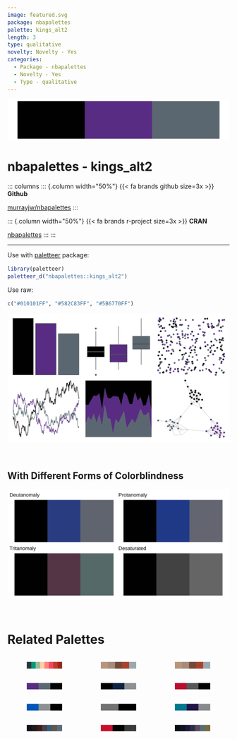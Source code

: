 ```yaml
---
image: featured.svg
package: nbapalettes
palette: kings_alt2
length: 3
type: qualitative
novelty: Novelty - Yes
categories:
  - Package - nbapalettes
  - Novelty - Yes
  - Type - qualitative
---
```


![](featured.svg)

# nbapalettes - kings_alt2 

::: columns
::: {.column width="50%"}
{{< fa brands github size=3x >}}
**Github**

[murrayjw/nbapalettes](https://github.com/murrayjw/nbapalettes)
:::

::: {.column width="50%"}
{{< fa brands r-project size=3x >}}
**CRAN**

[nbapalettes](https://CRAN.R-project.org/package=nbapalettes)
:::
:::

<hr> 

Use with [paletteer](https://emilhvitfeldt.github.io/paletteer/) package:

```r
library(paletteer)
paletteer_d("nbapalettes::kings_alt2")
```

Use raw:

```r
c("#010101FF", "#582C83FF", "#5B6770FF")
``` 

![](examples.png) 

  <br>
  
  ## With Different Forms of Colorblindness
  
  ![](colorblind.svg) 

<br>

# Related Palettes

<div class="list" style="display: grid; grid-template-columns: auto auto auto;"> <figure class="figure">
<a href="../../awtools/a_palette/"> <img src="../../awtools/a_palette/featured.svg" style="width: 100%;" class="figure-img"></a>
</figure> <figure class="figure">
<a href="../../ButterflyColors/hamadryas_feronia/"> <img src="../../ButterflyColors/hamadryas_feronia/featured.svg" style="width: 100%;" class="figure-img"></a>
</figure> <figure class="figure">
<a href="../../ButterflyColors/hamadryas_feronia/"> <img src="../../ButterflyColors/hamadryas_feronia/featured.svg" style="width: 100%;" class="figure-img"></a>
</figure> <figure class="figure">
<a href="../../nbapalettes/kings/"> <img src="../../nbapalettes/kings/featured.svg" style="width: 100%;" class="figure-img"></a>
</figure> <figure class="figure">
<a href="../../nbapalettes/wizards/"> <img src="../../nbapalettes/wizards/featured.svg" style="width: 100%;" class="figure-img"></a>
</figure> <figure class="figure">
<a href="../../nbapalettes/raptors_statement/"> <img src="../../nbapalettes/raptors_statement/featured.svg" style="width: 100%;" class="figure-img"></a>
</figure> <figure class="figure">
<a href="../../nbapalettes/magic/"> <img src="../../nbapalettes/magic/featured.svg" style="width: 100%;" class="figure-img"></a>
</figure> <figure class="figure">
<a href="../../nbapalettes/nets/"> <img src="../../nbapalettes/nets/featured.svg" style="width: 100%;" class="figure-img"></a>
</figure> <figure class="figure">
<a href="../../nbapalettes/hornets/"> <img src="../../nbapalettes/hornets/featured.svg" style="width: 100%;" class="figure-img"></a>
</figure> <figure class="figure">
<a href="../../ghibli/SpiritedDark/"> <img src="../../ghibli/SpiritedDark/featured.svg" style="width: 100%;" class="figure-img"></a>
</figure> <figure class="figure">
<a href="../../nbapalettes/blazers_statement/"> <img src="../../nbapalettes/blazers_statement/featured.svg" style="width: 100%;" class="figure-img"></a>
</figure> <figure class="figure">
<a href="../../ghibli/LaputaDark/"> <img src="../../ghibli/LaputaDark/featured.svg" style="width: 100%;" class="figure-img"></a>
</figure> 
</div>
